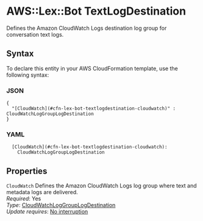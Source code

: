 # AWS::Lex::Bot TextLogDestination<a name="aws-properties-lex-bot-textlogdestination"></a>

Defines the Amazon CloudWatch Logs destination log group for conversation text logs\.

## Syntax<a name="aws-properties-lex-bot-textlogdestination-syntax"></a>

To declare this entity in your AWS CloudFormation template, use the following syntax:

### JSON<a name="aws-properties-lex-bot-textlogdestination-syntax.json"></a>

```
{
  "[CloudWatch](#cfn-lex-bot-textlogdestination-cloudwatch)" : CloudWatchLogGroupLogDestination
}
```

### YAML<a name="aws-properties-lex-bot-textlogdestination-syntax.yaml"></a>

```
  [CloudWatch](#cfn-lex-bot-textlogdestination-cloudwatch): 
    CloudWatchLogGroupLogDestination
```

## Properties<a name="aws-properties-lex-bot-textlogdestination-properties"></a>

`CloudWatch`  <a name="cfn-lex-bot-textlogdestination-cloudwatch"></a>
Defines the Amazon CloudWatch Logs log group where text and metadata logs are delivered\.  
*Required*: Yes  
*Type*: [CloudWatchLogGroupLogDestination](aws-properties-lex-bot-cloudwatchloggrouplogdestination.md)  
*Update requires*: [No interruption](https://docs.aws.amazon.com/AWSCloudFormation/latest/UserGuide/using-cfn-updating-stacks-update-behaviors.html#update-no-interrupt)
